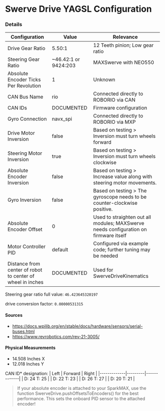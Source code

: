 # Swerve Drive YAGSL Configuration

### Details
| Configuration                                              | Value                | Relevance                                                                            |
|------------------------------------------------------------|----------------------|--------------------------------------------------------------------------------------|
| Drive Gear Ratio                                           | 5.50:1               | 12 Teeth pinion; Low gear ratio                                                      |
| Steering Gear Ratio                                        | ~46.42:1 or 9424:203 | MAXSwerve with NEO550                                                                |
| Absolute Encoder Ticks Per Revolution                      | 1                    | Unknown                                                                              |
| CAN Bus Name                                               | rio                  | Connected directly to ROBORIO via CAN                                                |
| CAN IDs                                                    | DOCUMENTED           | Firmware configuration                                                               |
| Gyro Connection                                            | navx_spi             | Connected directly to ROBORIO via MXP                                                |
| Drive Motor Inversion                                      | false                | Based on testing > Inversion must turn wheels forward                                |
| Steering Motor Inversion                                   | true                 | Based on testing > Inversion must turn wheels clockwise                              |
| Absolute Encoder Inversion                                 | false                | Based on testing > Increase value along with steering motor movements.               |
| Gyro Inversion                                             | false                | Based on testing > The gyroscope needs to be counter-clockwise positive.             |
| Absolute Encoder Offset                                    | 0                    | Used to straighten out all modules; MAXSwerve needs configuration on firmware itself |
| Motor Controller PID                                       | default              | Configured via example code; further tuning may be needed                            |
| Distance from center of robot to center of wheel in inches | DOCUMENTED           | Used for SwerveDriveKinematics                                                       |

Steering gear ratio full value: `46.423645320197`

drive conversion factor: `0.00000531315`

#### Sources
- https://docs.wpilib.org/en/stable/docs/hardware/sensors/serial-buses.html
- https://www.revrobotics.com/rev-21-3005/

#### Physical Measurements
- 14.508 Inches X
- 12.018 Inches Y

CAN ID* designation:
| Left        | Forward | Right       |
|-------------|---------|-------------|
| D: 24 T: 25 |         | D: 22 T: 23 |
| D: 26 T: 27 |         | D: 20 T: 21 |

> If your absolute encoder is attached to your SparkMAX, use the function SwerveDrive.pushOffsetsToEncoders() for the best performance. This sets the onboard PID sensor to the attached encoder!
